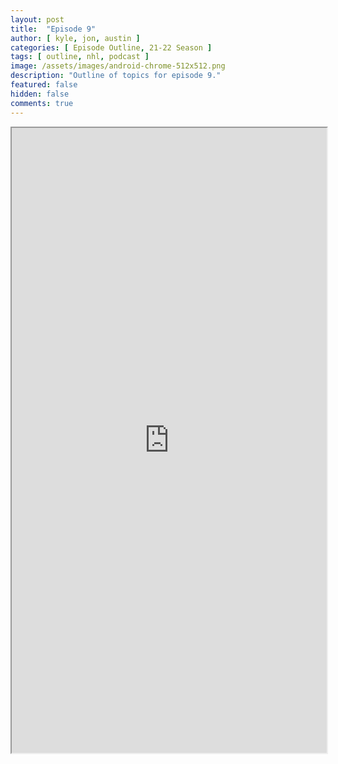 ```yaml
---
layout: post
title:  "Episode 9"
author: [ kyle, jon, austin ]
categories: [ Episode Outline, 21-22 Season ]
tags: [ outline, nhl, podcast ]
image: /assets/images/android-chrome-512x512.png
description: "Outline of topics for episode 9."
featured: false
hidden: false
comments: true
---
```


<iframe src="https://docs.google.com/document/d/e/2PACX-1vTSAxL-lQkGpNQeLCFzuiK__piLLrIbZY5ucoUUgU2NyOGYRhqgdcGquTnjgoQk3OUzfs5Y-S8HuSTI/pub?embedded=true" width="100%" height="1000"></iframe>
